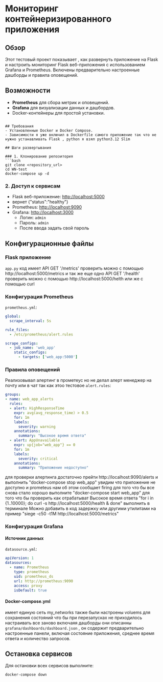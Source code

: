 # Мониторинг контейнеризированного приложения

## Обзор
Этот тестовый проект показывает , как развернуть приложение на Flask и настроить мониторинг Flask веб-приложения с использованием Grafana и Prometheus. Включены предварительно настроенные дашборды и правила оповещений.

## Возможности
- **Prometheus** для сбора метрик и оповещений.
- **Grafana** для визуализации данных и дашбордов.
- Docker-контейнеры для простой установки.


```

## Требования
- Установленные Docker и Docker Compose.
- Зависимости я уже включил в Dockerfile самого приложение так что не нужно устанавливать Flask , python я взял python3.12 Slim

## Шаги развертывания

### 1. Клонирование репозитория
```bash
git clone <repository_url>
cd WN-test
docker-compose up -d
```


### 2. Доступ к сервисам
- Flask веб-приложение: [http://localhost:5000](http://localhost:5000/health)
- вернет {"status":"healthy"}
- Prometheus: [http://localhost:9090](http://localhost:9090)
- Grafana: [http://localhost:3000](http://localhost:3000)
  - Логин: `admin`
  - Пароль: `admin`
  - После ввода задать свой пароль 


## Конфигурационные файлы

### Flask приложение
`app.py` код имеет API GET '/metrics' проверить можно c помощью http://localhost:5000/metrics
и так же еще одно API GET '/health' проверить можно с помощью http://localhost:5000/helth
или же с помощью curl 

### Конфигурация Prometheus
`prometheus.yml`:
```yaml
global:
  scrape_interval: 5s

rule_files:
  - /etc/prometheus/alert.rules

scrape_configs:
  - job_name: 'web_app'
    static_configs:
      - targets: ['web_app:5000']

```

### Правила оповещений

Реализовывал алертинг в прометеус но не делал алерт менеджер на почту или в чат так как этоо тестовое 
`alert.rules`:
```yaml
groups:
- name: web_app_alerts
  rules:
  - alert: HighResponseTime
    expr: avg(avg_response_time) > 0.5
    for: 1m
    labels:
      severity: warning
    annotations:
      summary: "Высокое время ответа"
  - alert: AppUnavailable
    expr: up{job="web_app"} == 0
    for: 1m
    labels:
      severity: critical
    annotations:
      summary: "Приложение недоступно"

```
для проверки алертинга достаточно прейти http://localhost:9090/alerts 
и выполнить "docker-compose stop web_app"  увидим что приложение не доступно и prometeus нам об этом сообщает firing для того что бы все снова стало хорошо 
выполните "docker-compose start web_app"
для того что бы проверить как отрабатыват Высокое время ответа "for i in {1..10000}; do curl -s http://localhost:5000/health & done" выполнить в терминале 
Можно добавить в код задержку или другими утилитами на пример 
"siege -c50 -t1M http://localhost:5000/metrics"



### Конфигурация Grafana

#### Источник данных
`datasource.yml`:
```yaml
apiVersion: 1
datasources:
  - name: Prometheus
    type: prometheus
    uid: prometheus_ds
    url: http://prometheus:9090
    access: proxy
    isDefault: true

```

#### Docker-compose.yml 
имеет единую сеть my_networks также были настроены voluems для сохранения состояний что бы при перезапусках не приходилось настраивать все заново включаяя дашборды они описанны `grafana/dashboards/dashboard.json` , он содержит предварительно настроенные панели, включая состояние приложения, среднее время ответа и количество запросов. 


## Остановка сервисов
Для остановки всех сервисов выполните:
```bash
docker-compose down
```



